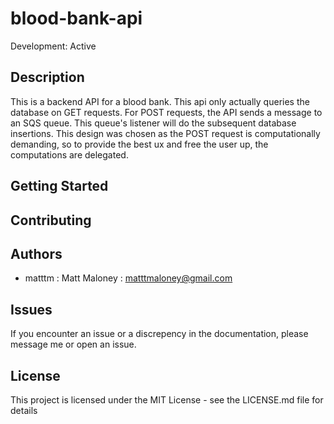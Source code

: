 # blood-bank-api

Development: Active

## Description

This is a backend API for a blood bank. This api only actually queries the database on GET requests. For POST requests, the API sends a message to an SQS queue. This queue's listener will do the subsequent database insertions. This design was chosen as the POST request is computationally demanding, so to provide the best ux and free the user up, the computations are delegated.

## Getting Started

## Contributing

## Authors
- matttm : Matt Maloney : matttmaloney@gmail.com
## Issues
If you encounter an issue or a discrepency in the documentation, please message me or open an issue.
## License
This project is licensed under the MIT License - see the LICENSE.md file for details

